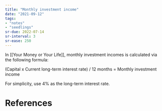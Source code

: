 ```yaml
---
title: "Monthly investment income"
date: "2021-09-12"
tags:
- "notes"
- "seedlings"
sr-due: 2022-07-14
sr-interval: 3
sr-ease: 250
---
```


In [[Your Money or Your Life]], monthly investment incomes is calculated via the following formula:

(Capital x Current long-term interest rate) / 12 months = Monthly investment income

For simplicity, use 4% as the long-term interest rate.

# References


